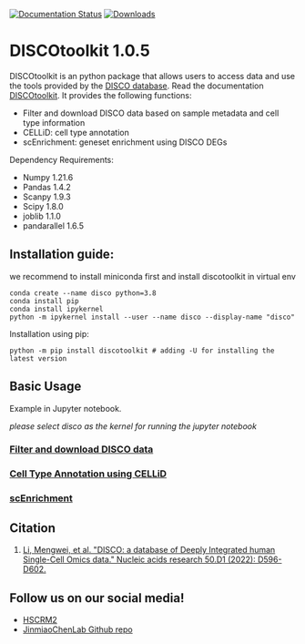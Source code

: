 <!--
 * @Descripttion: 
 * @version: 
 * @Author: Mengwei Li
 * @Date: 2023-04-16 21:20:42
 * @LastEditors: Mengwei Li
 * @LastEditTime: 2023-04-16 21:22:03
-->
[![Documentation Status](https://readthedocs.org/projects/discotoolkit-py/badge/?version=latest)](https://discotoolkit-py.readthedocs.io/en/latest/?badge=latest) [![Downloads](https://static.pepy.tech/personalized-badge/discotoolkit?period=total&units=international_system&left_color=black&right_color=orange&left_text=Downloads)](https://pepy.tech/project/discotoolkit)

# DISCOtoolkit 1.0.5

DISCOtoolkit is an python package that allows users to access data and use the tools provided by the [DISCO database](https://www.immunesinglecell.org/). Read the documentation [DISCOtoolkit](https://discotoolkit-py.readthedocs.io/en/latest/). It provides the following functions:

- Filter and download DISCO data based on sample metadata and cell type information
- CELLiD: cell type annotation
- scEnrichment: geneset enrichment using DISCO DEGs

Dependency Requirements:

- Numpy 1.21.6
- Pandas 1.4.2
- Scanpy 1.9.3
- Scipy 1.8.0
- joblib 1.1.0
- pandarallel 1.6.5

## Installation guide:

we recommend to install miniconda first and install discotoolkit in virtual env

```
conda create --name disco python=3.8
conda install pip
conda install ipykernel
python -m ipykernel install --user --name disco --display-name "disco"
```

Installation using pip:
``` 
python -m pip install discotoolkit # adding -U for installing the latest version
```

## Basic Usage
Example in Jupyter notebook.

<em>please select disco as the kernel for running the jupyter notebook</em>

### [Filter and download DISCO data](https://github.com/JinmiaoChenLab/DISCOtoolkit_py/blob/main/docs/download_data.ipynb)

### [Cell Type Annotation using CELLiD](https://github.com/JinmiaoChenLab/DISCOtoolkit_py/blob/main/docs/CELLiD_celltype_annotation.ipynb)

### [scEnrichment](https://github.com/JinmiaoChenLab/DISCOtoolkit_py/blob/main/docs/scEnrichment.ipynb)

## Citation
1. [Li, Mengwei, et al. "DISCO: a database of Deeply Integrated human Single-Cell Omics data." Nucleic acids research 50.D1 (2022): D596-D602.](https://academic.oup.com/nar/article/50/D1/D596/6430491)

## Follow us on our social media!
- [HSCRM2](https://twitter.com/HSCRM2)
- [JinmiaoChenLab Github repo](https://github.com/JinmiaoChenLab)